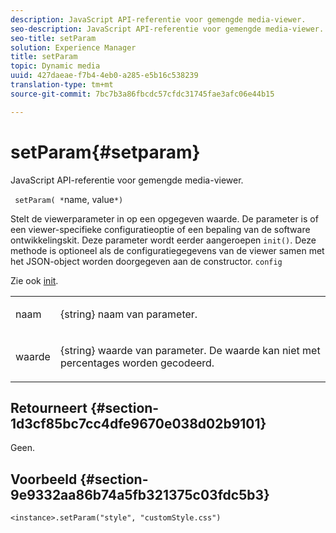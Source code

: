 ```yaml
---
description: JavaScript API-referentie voor gemengde media-viewer.
seo-description: JavaScript API-referentie voor gemengde media-viewer.
seo-title: setParam
solution: Experience Manager
title: setParam
topic: Dynamic media
uuid: 427daeae-f7b4-4eb0-a285-e5b16c538239
translation-type: tm+mt
source-git-commit: 7bc7b3a86fbcdc57cfdc31745fae3afc06e44b15

---
```



# setParam{#setparam}

JavaScript API-referentie voor gemengde media-viewer.

` setParam( *`name, value`*)`

Stelt de viewerparameter in op een opgegeven waarde. De parameter is of een viewer-specifieke configuratieoptie of een bepaling van de software ontwikkelingskit. Deze parameter wordt eerder aangeroepen `init()`. Deze methode is optioneel als de configuratiegegevens van de viewer samen met het JSON-object worden doorgegeven aan de constructor. `config`

Zie ook [init](../../../c-html5-s7-aem-asset-viewers/c-html5-mixedmedia-viewer-about/c-html5-mixedmedia-viewer-javascriptapiref/r-html5-mixedmedia-javascriptapiref-init.md#reference-bb4428c155e541b79797f96e17c068ae).

<table id="table_896DFF34A68A403DB93A6D597461A573"> 
 <tbody> 
  <tr> 
   <td colname="col1"> <p> <span class="codeph"> <span class="varname"> naam </span></span> </p> </td> 
   <td colname="col2"> <p> <span class="codeph"> {string} </span> naam van parameter. </p> </td> 
  </tr> 
  <tr> 
   <td colname="col1"> <p> <span class="codeph"> <span class="varname"> waarde </span></span> </p> </td> 
   <td colname="col2"> <p> <span class="codeph"> {string} </span> waarde van parameter. De waarde kan niet met percentages worden gecodeerd. </p> </td> 
  </tr> 
 </tbody> 
</table>

## Retourneert {#section-1d3cf85bc7cc4dfe9670e038d02b9101}

Geen.

## Voorbeeld {#section-9e9332aa86b74a5fb321375c03fdc5b3}

```
<instance>.setParam("style", "customStyle.css")
```

